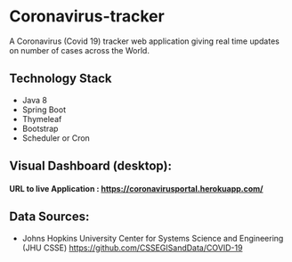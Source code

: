 # Coronavirus-tracker
A Coronavirus (Covid 19) tracker web application giving real time updates on number of cases across the World.

## Technology Stack
- Java 8
- Spring Boot
- Thymeleaf
- Bootstrap
- Scheduler or Cron

## Visual Dashboard (desktop):
#### URL to live Application : https://coronavirusportal.herokuapp.com/

## Data Sources: 
- Johns Hopkins University Center for Systems Science and Engineering (JHU CSSE) https://github.com/CSSEGISandData/COVID-19
